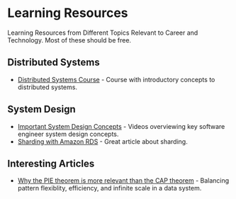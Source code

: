 # Learning Resources
Learning Resources from Different Topics Relevant to Career and Technology. Most of these should be free.

## Distributed Systems
* [Distributed Systems Course](https://www.distributedsystemscourse.com/) - Course with introductory concepts to distributed systems.

## System Design
* [Important System Design Concepts](https://www.youtube.com/playlist?list=PL9nWRykSBSFjU7UGR37SFfOb1oMYLNhag) - Videos overviewing key software engineer system design concepts.
* [Sharding with Amazon RDS](https://aws.amazon.com/blogs/database/sharding-with-amazon-relational-database-service/) - Great article about sharding.

## Interesting Articles
* [Why the PIE theorem is more relevant than the CAP theorem](https://www.alexdebrie.com/posts/choosing-a-database-with-pie/) - Balancing pattern flexiblity, efficiency, and infinite scale in a data system.
